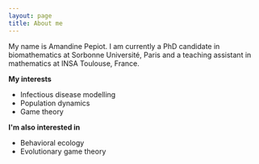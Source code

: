 ```yaml
---
layout: page
title: About me
---
```


My name is Amandine Pepiot. I am currently a PhD candidate in biomathematics at Sorbonne Université, Paris and a teaching assistant in mathematics at INSA Toulouse, France.

**My interests**
- Infectious disease modelling
- Population dynamics
- Game theory

**I'm also interested in**
- Behavioral ecology
- Evolutionary game theory



